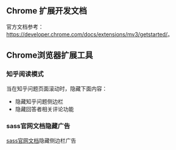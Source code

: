 ## Chrome 扩展开发文档

官方文档参考： <https://developer.chrome.com/docs/extensions/mv3/getstarted/>。

## Chrome浏览器扩展工具

### 知乎阅读模式
当在知乎问题页面滚动时，隐藏下面内容：

- 隐藏知乎问题侧边栏
- 隐藏回答者相关评论功能

### sass官网文档隐藏广告
[sass官网文档](https://www.sass.hk/docs/)隐藏侧边栏广告